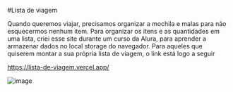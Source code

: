 #Lista de viagem

Quando queremos viajar, precisamos organizar a mochila e malas para não esquecermos nenhum item. Para organizar os itens e as quantidades em uma lista, criei esse site durante um curso da Alura, para aprender a armazenar dados no local storage do navegador. Para aqueles que quiserem montar a sua própria lista de viagem, o link está logo a seguir

https://lista-de-viagem.vercel.app/

![image](https://user-images.githubusercontent.com/89767748/209179367-05896e20-5233-48aa-8b81-640270b99c43.png)

